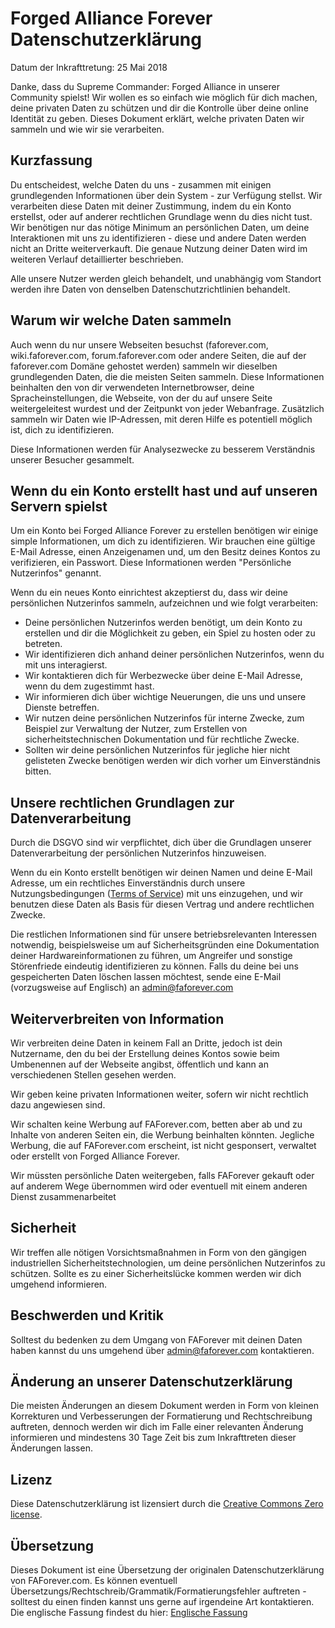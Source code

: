 # Forged Alliance Forever Datenschutzerklärung

Datum der Inkrafttretung: 25 Mai 2018

Danke, dass du Supreme Commander: Forged Alliance in unserer Community spielst! Wir wollen es so einfach wie möglich für dich machen, deine privaten Daten zu schützen und dir die Kontrolle über deine online Identität zu geben.
Dieses Dokument erklärt, welche privaten Daten wir sammeln und wie wir sie verarbeiten.

## Kurzfassung

Du entscheidest, welche Daten du uns - zusammen mit einigen grundlegenden Informationen über dein System - zur Verfügung stellst.
Wir verarbeiten diese Daten mit deiner Zustimmung, indem du ein Konto erstellst, oder auf anderer rechtlichen Grundlage wenn du dies nicht tust. 
Wir benötigen nur das nötige Minimum an persönlichen Daten, um deine Interaktionen mit uns zu identifizieren - diese und andere Daten werden nicht an Dritte weiterverkauft. Die genaue Nutzung deiner Daten wird im weiteren Verlauf detaillierter beschrieben.

Alle unsere Nutzer werden gleich behandelt, und unabhängig vom Standort werden ihre Daten von denselben Datenschutzrichtlinien behandelt.

## Warum wir welche Daten sammeln

Auch wenn du nur unsere Webseiten besuchst (faforever.com, wiki.faforever.com, forum.faforever.com oder andere Seiten, die auf der faforever.com Domäne gehostet werden) sammeln wir dieselben grundlegenden Daten, die die meisten Seiten sammeln. 
Diese Informationen beinhalten den von dir verwendeten Internetbrowser, deine Spracheinstellungen, die Webseite, von der du auf unsere Seite weitergeleitest wurdest und der Zeitpunkt von jeder Webanfrage. 
Zusätzlich sammeln wir Daten wie IP-Adressen, mit deren Hilfe es potentiell möglich ist, dich zu identifizieren. 

Diese Informationen werden für Analysezwecke zu besserem Verständnis unserer Besucher gesammelt.

## Wenn du ein Konto erstellt hast und auf unseren Servern spielst

Um ein Konto bei Forged Alliance Forever zu erstellen benötigen wir einige simple Informationen, um dich zu identifizieren.
Wir brauchen eine gültige E-Mail Adresse, einen Anzeigenamen und, um den Besitz deines Kontos zu verifizieren, ein Passwort.
Diese Informationen werden "Persönliche Nutzerinfos" genannt. 

Wenn du ein neues Konto einrichtest akzeptierst du, dass wir deine persönlichen Nutzerinfos sammeln, aufzeichnen und wie folgt verarbeiten:

 - Deine persönlichen Nutzerinfos werden benötigt, um dein Konto zu erstellen und dir die Möglichkeit zu geben, ein Spiel zu hosten oder    zu betreten.
 - Wir identifizieren dich anhand deiner persönlichen Nutzerinfos, wenn du mit uns interagierst.
 - Wir kontaktieren dich für Werbezwecke über deine E-Mail Adresse, wenn du dem zugestimmt hast.
 - Wir informieren dich über wichtige Neuerungen, die uns und unsere Dienste betreffen.
 - Wir nutzen deine persönlichen Nutzerinfos für interne Zwecke, zum Beispiel zur Verwaltung der Nutzer, zum Erstellen von                  sicherheitstechnischen Dokumentation und für rechtliche Zwecke.
 - Sollten wir deine persönlichen Nutzerinfos für jegliche hier nicht gelisteten Zwecke benötigen werden wir dich vorher um                Einverständnis bitten.

## Unsere rechtlichen Grundlagen zur Datenverarbeitung

Durch die DSGVO sind wir verpflichtet, dich über die Grundlagen unserer Datenverarbeitung der persönlichen Nutzerinfos hinzuweisen.

Wenn du ein Konto erstellt benötigen wir deinen Namen und deine E-Mail Adresse, um ein rechtliches Einverständnis durch unsere Nutzungsbedingungen ([Terms of Service](https://www.faforever.com/tos)) mit uns einzugehen, und wir benutzen diese Daten als Basis für diesen Vertrag und andere rechtlichen Zwecke.

Die restlichen Informationen sind für unsere betriebsrelevanten Interessen notwendig, beispielsweise um auf Sicherheitsgründen eine Dokumentation deiner Hardwareinformationen zu führen, um Angreifer und sonstige Störenfriede eindeutig identifizieren zu können.
Falls du deine bei uns gespeicherten Daten löschen lassen möchtest, sende eine E-Mail (vorzugsweise auf Englisch) an [admin@faforever.com](mailto:admin@faforever.com)

## Weiterverbreiten von Information
Wir verbreiten deine Daten in keinem Fall an Dritte, jedoch ist dein Nutzername, den du bei der Erstellung deines Kontos sowie beim Umbenennen auf der Webseite angibst, öffentlich und kann an verschiedenen Stellen gesehen werden.

Wir geben keine privaten Informationen weiter, sofern wir nicht rechtlich dazu angewiesen sind.

Wir schalten keine Werbung auf FAForever.com, betten aber ab und zu Inhalte von anderen Seiten ein, die Werbung beinhalten könnten. 
Jegliche Werbung, die auf FAForever.com erscheint, ist nicht gesponsert, verwaltet oder erstellt von Forged Alliance Forever.

Wir müssten persönliche Daten weitergeben, falls FAForever gekauft oder auf anderem Wege übernommen wird oder eventuell mit einem anderen Dienst zusammenarbeitet

## Sicherheit
Wir treffen alle nötigen Vorsichtsmaßnahmen in Form von den gängigen industriellen Sicherheitstechnologien, um deine persönlichen Nutzerinfos zu schützen. Sollte es zu einer Sicherheitslücke kommen werden wir dich umgehend informieren.

## Beschwerden und Kritik

Solltest du bedenken zu dem Umgang von FAForever mit deinen Daten haben kannst du uns umgehend über admin@faforever.com kontaktieren.

## Änderung an unserer Datenschutzerklärung

Die meisten Änderungen an diesem Dokument werden in Form von kleinen Korrekturen und Verbesserungen der Formatierung und Rechtschreibung auftreten, dennoch werden wir dich im Falle einer relevanten Änderung informieren und mindestens 30 Tage Zeit bis zum Inkrafttreten dieser Änderungen lassen.

## Lizenz

Diese Datenschutzerklärung ist lizensiert durch die [Creative Commons Zero license](https://creativecommons.org/publicdomain/zero/1.0/).

## Übersetzung

Dieses Dokument ist eine Übersetzung der originalen Datenschutzerklärung von FAForever.com.
Es können eventuell Übersetzungs/Rechtschreib/Grammatik/Formatierungsfehler auftreten - solltest du einen finden kannst uns gerne auf irgendeine Art kontaktieren.
Die englische Fassung findest du hier: [Englische Fassung](https://faforever.com/privacy)
